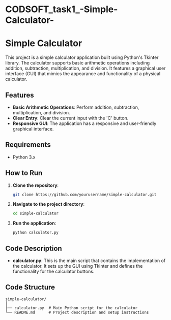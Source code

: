 # CODSOFT_task1_-Simple-Calculator-
# Simple Calculator

This project is a simple calculator application built using Python's Tkinter library. The calculator supports basic arithmetic operations including addition, subtraction, multiplication, and division. It features a graphical user interface (GUI) that mimics the appearance and functionality of a physical calculator.

## Features

- **Basic Arithmetic Operations**: Perform addition, subtraction, multiplication, and division.
- **Clear Entry**: Clear the current input with the 'C' button.
- **Responsive GUI**: The application has a responsive and user-friendly graphical interface.

## Requirements

- Python 3.x

## How to Run

1. **Clone the repository**:
    ```bash
    git clone https://github.com/yourusername/simple-calculator.git
    ```

2. **Navigate to the project directory**:
    ```bash
    cd simple-calculator
    ```

3. **Run the application**:
    ```bash
    python calculator.py
    ```

## Code Description

- **calculator.py**: This is the main script that contains the implementation of the calculator. It sets up the GUI using Tkinter and defines the functionality for the calculator buttons.

## Code Structure

```plaintext
simple-calculator/
│
├── calculator.py  # Main Python script for the calculator
└── README.md      # Project description and setup instructions
